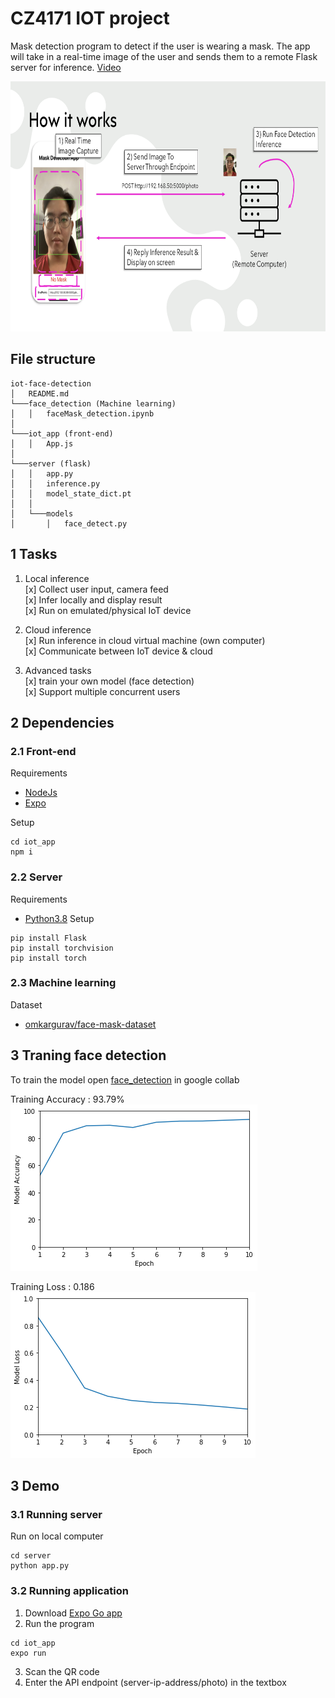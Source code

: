 # CZ4171 IOT project

Mask detection program to detect if the user is wearing a mask. The app will take in a real-time image of the user and sends them to a remote Flask server for inference. [Video](https://youtu.be/EAvAU5ojfM4)

<img src="howitworks.png " width="600" height="400">

## File structure
```
iot-face-detection
│   README.md
└───face_detection (Machine learning)
│   │   faceMask_detection.ipynb
│   
└───iot_app (front-end)
│   │   App.js
│
└───server (flask)
│   │   app.py
│   │   inference.py
│   │   model_state_dict.pt
│   │
│   └───models 
│       │   face_detect.py
```
## 1 Tasks
1) Local inference  
[x] Collect user input, camera feed  
[x] Infer locally and display result  
[x] Run on emulated/physical IoT device   

2) Cloud inference  
[x] Run inference in cloud virtual machine (own computer)  
[x] Communicate between IoT device & cloud    

3) Advanced tasks    
[x] train your own model (face detection)  
[x] Support multiple concurrent users

## 2 Dependencies
### 2.1 Front-end
Requirements
- [NodeJs](https://nodejs.org/en/)
- [Expo](https://docs.expo.dev/get-started/installation/)

Setup
```
cd iot_app
npm i
```
### 2.2 Server
Requirements
- [Python3.8](https://www.python.org/downloads/)
Setup
```
pip install Flask
pip install torchvision
pip install torch
```

### 2.3 Machine learning
Dataset
- [omkargurav/face-mask-dataset](https://www.kaggle.com/datasets/omkargurav/face-mask-dataset)

## 3 Traning face detection
To train the model open [face_detection](face_detection/faceMask_detection.ipynb) in google collab

Training Accuracy : 93.79%
![training image](face_detection/model_acc.png)

Training Loss : 0.186
![loss image](face_detection/model_loss.png)

## 3 Demo
### 3.1 Running server
Run on local computer
```
cd server
python app.py
``` 

### 3.2 Running application
1. Download [Expo Go app](https://expo.dev/client)
2. Run the program
```
cd iot_app
expo run
```
3. Scan the QR code
4. Enter the API endpoint (server-ip-address/photo) in the textbox



